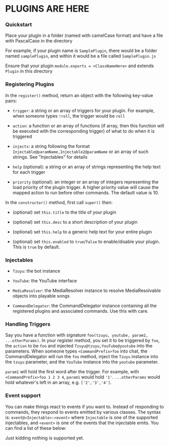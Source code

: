 # PLUGINS ARE HERE

### Quickstart

Place your plugin in a folder (named with camelCase format) and have a file with PascalCase in the directory

For example, if your plugin name is `SamplePlugin`, there would be a folder named `samplePlugin`, and within it would be a file called `SamplePlugin.js`

Ensure that your plugin `module.exports = <ClassNameHere>` and extends `Plugin` in this directory

### Registering Plugins

In the `register()` method, return an object with the following key-value pairs:

- `trigger`: a string or an array of triggers for your plugin. For example, when someone types `!roll`, the trigger would be `roll`

- `action`: a function or an array of functions (if array, then this function will be executed with the corresponding trigger) of what to do when it is triggered

- `injects`: a string following the format `Injectable@paramName,Injectable2@paramName` or an array of such strings. See "Injectables" for details

- `help` (optional): a string or an array of strings representing the help text for each trigger

- `priority` (optional): an integer or an array of integers representing the load priority of the plugin trigger. A higher priority value will cause the mapped action to run before other commands. The default value is 10. 

In the `constructor()` method, first call `super()` then:

- (optional) set `this.title` to the title of your plugin

- (optional) set `this.desc` to a short description of your plugin

- (optional) set `this.help` to a generic help text for your entire plugin

- (optional) set `this.enabled` to `true`/`false` to enable/disable your plugin. This is `true` by default.

### Injectables

- `Tzuyu`: the bot instance

- `YouTube`: the YouTube interface

- `MediaResolver`: the MediaResolver instance to resolve MediaResolvable objects into playable songs

- `CommandDelegator`: the CommandDelegator instance containing all the registered plugins and associated commands. Use this with care.

### Handling Triggers

Say you have a function with signature `foo(tzuyu, youtube, param1, ...otherParams)`. In your register method, you set it to be triggered by `foo`, the `action` to be `foo` and injected `Tzuyu@tzuyu,YouTube@youtube` into the parameters. When someone types `<CommandPrefix>foo` into chat, the CommandDelegator will run the `foo` method, inject the `Tzuyu` instance into the `tzuyu` parameter, and the `YouTube` instance into the `youtube` parameter.

`param1` will hold the first word after the trigger. For example, with `<CommandPrefix>foo 1 2 3 4`, `param1` would hold `'1'`. `...otherParams` would hold whatever's left in an array, e.g. `['2','3','4']`.

### Event support

You can make things react to events if you want to. Instead of responding to commands, they respond to events emitted by various classes. The syntax is: `event@<Injectable>:<event>` where `Injectable` is one of the supported injectables, and `<event>` is one of the events that the injectable emits. You can find a list of these below:

Just kidding nothing is supported yet.

